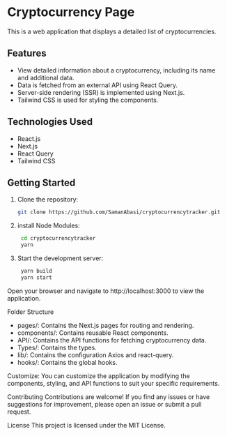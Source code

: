 # Cryptocurrency Page

This is a web application that displays a detailed list of cryptocurrencies.

## Features

- View detailed information about a cryptocurrency, including its name and additional data.
- Data is fetched from an external API using React Query.
- Server-side rendering (SSR) is implemented using Next.js.
- Tailwind CSS is used for styling the components.

## Technologies Used

- React.js
- Next.js
- React Query
- Tailwind CSS

## Getting Started

1. Clone the repository:

   ```bash
   git clone https://github.com/SamanAbasi/cryptocurrencytracker.git

2. install Node Modules:

   ```bash
    cd cryptocurrencytracker
    yarn

3. Start the development server:

   ```bash
    yarn build
    yarn start

Open your browser and navigate to http://localhost:3000 to view the application.

Folder Structure
- pages/: Contains the Next.js pages for routing and rendering.
- components/: Contains reusable React components.
- API/: Contains the API functions for fetching cryptocurrency data.
- Types/: Contains the types.
- lib/: Contains the configuration Axios and react-query.
- hooks/: Contains the global hooks.

Customize:
You can customize the application by modifying the components, styling, and API functions to suit your specific requirements.

Contributing
Contributions are welcome! If you find any issues or have suggestions for improvement, please open an issue or submit a pull request.

License
This project is licensed under the MIT License.
